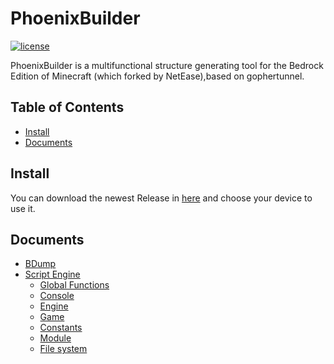 # PhoenixBuilder

[![license](https://img.shields.io/badge/License-AGPL%203.0-brightgreen.svg?style=flat-square)](https://github.com/LNSSPsd/PhoenixBuilder/blob/main/LICENSE)

PhoenixBuilder is a multifunctional structure generating tool for the Bedrock Edition of Minecraft (which forked by NetEase),based on gophertunnel.

## Table of Contents

- [Install](#install)
- [Documents](#Documents)

## Install

You can download the newest Release in [here](https://github.com/LNSSPsd/PhoenixBuilder/releases) and choose your device to use it.

## Documents

- [BDump](https://github.com/LNSSPsd/PhoenixBuilder/blob/main/doc/bdump/bdump.md)
- [Script Engine](https://github.com/LNSSPsd/PhoenixBuilder/blob/main/doc/script_engine/)
  - [Global Functions](https://github.com/LNSSPsd/PhoenixBuilder/blob/main/doc/script_engine/global_functions.md)
  - [Console](https://github.com/LNSSPsd/PhoenixBuilder/blob/main/doc/script_engine/console.md)
  - [Engine](https://github.com/LNSSPsd/PhoenixBuilder/blob/main/doc/script_engine/engine.md)
  - [Game](https://github.com/LNSSPsd/PhoenixBuilder/blob/main/doc/script_engine/game.md)
  - [Constants](https://github.com/LNSSPsd/PhoenixBuilder/blob/main/doc/script_engine/consts.md)
  - [Module](https://github.com/LNSSPsd/PhoenixBuilder/blob/main/doc/script_engine/module.md)
  - [File system](https://github.com/LNSSPsd/PhoenixBuilder/blob/main/doc/script_engine/fs.md)
